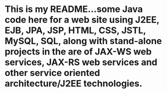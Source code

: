 # This is my README...some Java code here for a web site using J2EE, EJB, JPA, JSP, HTML, CSS, JSTL, MySQL, SQL, along with stand-alone projects in the are of JAX-WS web services, JAX-RS web services and other service oriented architecture/J2EE technologies.
